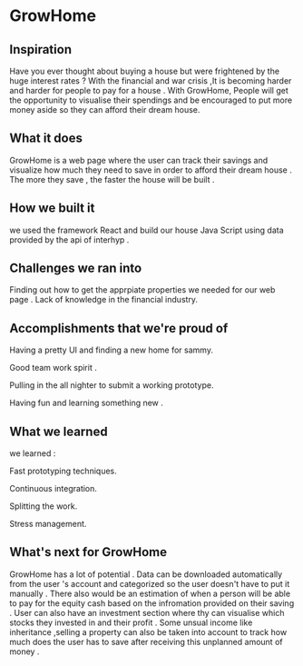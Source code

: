 # GrowHome
## Inspiration
Have you ever thought about buying a house but were frightened by the huge interest rates ? 
With the financial and war crisis ,It is becoming harder and harder for people to pay for a house . 
With GrowHome, People will get the opportunity to visualise their spendings and be encouraged to put more money aside so they can afford their dream house. 
## What it does
GrowHome is a web page where the user can track their savings and visualize how much they need to save in order to afford their dream house . 
The more they save , the faster the house will be built .
## How we built it
we used the framework React and build our house Java Script using data provided by the api of interhyp . 
## Challenges we ran into
Finding out how to get the apprpiate properties we needed for our web page . 
Lack of knowledge in the financial industry. 
## Accomplishments that we're proud of
 Having a pretty UI and finding a new home for sammy. 
 
 Good team work spirit .
 
 Pulling in the all nighter to submit a working prototype. 
 
 Having fun and learning something new .
## What we learned
we learned : 

Fast prototyping techniques.

Continuous integration. 

Splitting the work. 

Stress management. 
## What's next for GrowHome
GrowHome has a lot of potential . Data can be downloaded automatically from the user 's account and categorized so the user doesn't have to 
put it manually . There also would be an estimation of when a person will be able to pay for the equity cash based on the infromation provided on their saving . User can also have an investment section where thy can visualise which stocks they invested in and their profit . Some unsual income like inheritance ,selling a property can also be taken into account to track how much does the user has to save after receiving this unplanned amount of money .
